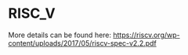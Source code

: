# RISC_V



More details can be found here: https://riscv.org/wp-content/uploads/2017/05/riscv-spec-v2.2.pdf
